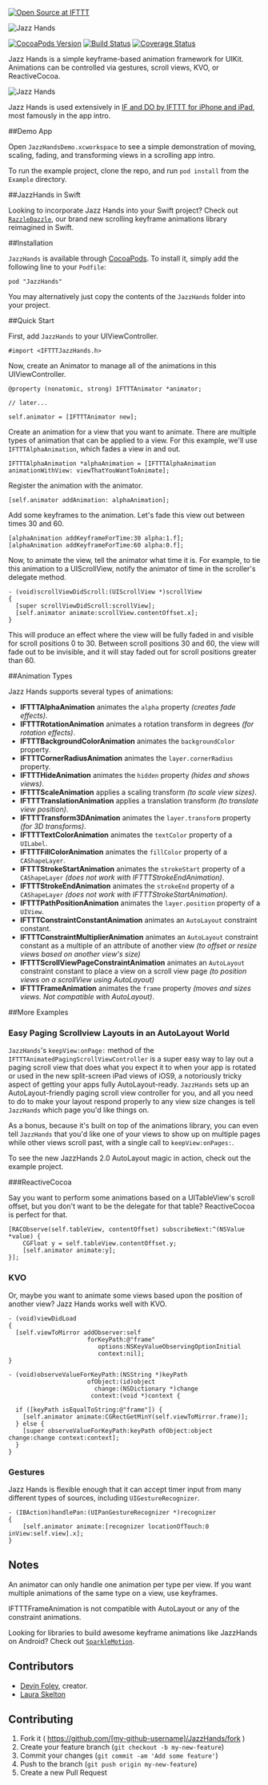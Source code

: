 [![Open Source at IFTTT](http://ifttt.github.io/images/open-source-ifttt.svg)](http://ifttt.github.io)

![Jazz Hands](./Example/Docs/jazzhands_banner.jpg)

[![CocoaPods Version](https://img.shields.io/cocoapods/v/JazzHands.svg)](http://cocoadocs.org/docsets/JazzHands) [![Build Status](https://travis-ci.org/IFTTT/JazzHands.svg?branch=master)](https://travis-ci.org/IFTTT/JazzHands) [![Coverage Status](https://coveralls.io/repos/IFTTT/JazzHands/badge.svg)](https://coveralls.io/r/IFTTT/JazzHands)

Jazz Hands is a simple keyframe-based animation framework for UIKit. Animations can be controlled via gestures, scroll views, KVO, or ReactiveCocoa.

![Jazz Hands](./Example/Docs/jazzhands-demo.gif)

Jazz Hands is used extensively in [IF and DO by IFTTT for iPhone and iPad](https://ifttt.com/products), most famously in the app intro.

##Demo App

Open `JazzHandsDemo.xcworkspace` to see a simple demonstration of moving, scaling, fading, and transforming views in a scrolling app intro.

To run the example project, clone the repo, and run `pod install` from the `Example` directory.

##JazzHands in Swift

Looking to incorporate Jazz Hands into your Swift project? Check out [`RazzleDazzle`](https://github.com/IFTTT/RazzleDazzle), our brand new scrolling keyframe animations library reimagined in Swift.

##Installation

`JazzHands` is available through [CocoaPods](http://cocoapods.org). To install
it, simply add the following line to your `Podfile`:

```
pod "JazzHands"
```

You may alternatively just copy the contents of the `JazzHands` folder into your project.

##Quick Start

First, add `JazzHands` to your UIViewController.

```objc
#import <IFTTTJazzHands.h>
```

Now, create an Animator to manage all of the animations in this UIViewController.

```objc
@property (nonatomic, strong) IFTTTAnimator *animator;

// later...

self.animator = [IFTTTAnimator new];
```

Create an animation for a view that you want to animate. There are multiple
types of animation that can be applied to a view. For this example, we'll use
`IFTTTAlphaAnimation`, which fades a view in and out.

```objc
IFTTTAlphaAnimation *alphaAnimation = [IFTTTAlphaAnimation animationWithView: viewThatYouWantToAnimate];
```

Register the animation with the animator.

```objc
[self.animator addAnimation: alphaAnimation];
```

Add some keyframes to the animation. Let's fade this view out between times 30 and 60.

```objc
[alphaAnimation addKeyframeForTime:30 alpha:1.f];
[alphaAnimation addKeyframeForTime:60 alpha:0.f];
```

Now, to animate the view, tell the animator what time it is. For example, to tie this animation to a UIScrollView, notify the animator of time in the scroller's delegate method.

```objc
- (void)scrollViewDidScroll:(UIScrollView *)scrollView
{
  [super scrollViewDidScroll:scrollView];
  [self.animator animate:scrollView.contentOffset.x];
}
```

This will produce an effect where the view will be fully faded in and visible for scroll positions 0 to 30. Between scroll positions 30 and 60, the view will fade out to be invisible, and it will stay faded out for scroll positions greater than 60.

##Animation Types

Jazz Hands supports several types of animations:

+ **IFTTTAlphaAnimation** animates the `alpha` property _(creates fade effects)_.
+ **IFTTTRotationAnimation** animates a rotation transform in degrees _(for rotation effects)_.
+ **IFTTTBackgroundColorAnimation** animates the `backgroundColor` property.
+ **IFTTTCornerRadiusAnimation** animates the `layer.cornerRadius` property.
+ **IFTTTHideAnimation** animates the `hidden` property _(hides and shows views)_.
+ **IFTTTScaleAnimation** applies a scaling transform _(to scale view sizes)_.
+ **IFTTTTranslationAnimation** applies a translation transform _(to translate view position)_.
+ **IFTTTTransform3DAnimation** animates the `layer.transform` property _(for 3D transforms)_.
+ **IFTTTTextColorAnimation** animates the `textColor` property of a `UILabel`.
+ **IFTTTFillColorAnimation** animates the `fillColor` property of a `CAShapeLayer`.
+ **IFTTTStrokeStartAnimation** animates the `strokeStart` property of a `CAShapeLayer` _(does not work with IFTTTStrokeEndAnimation)_.
+ **IFTTTStrokeEndAnimation** animates the `strokeEnd` property of a `CAShapeLayer` _(does not work with IFTTTStrokeStartAnimation)_.
+ **IFTTTPathPositionAnimation** animates the `layer.position` property of a `UIView`.
+ **IFTTTConstraintConstantAnimation** animates an `AutoLayout` constraint constant.
+ **IFTTTConstraintMultiplierAnimation** animates an `AutoLayout` constraint constant as a multiple of an attribute of another view _(to offset or resize views based on another view's size)_
+ **IFTTTScrollViewPageConstraintAnimation** animates an `AutoLayout` constraint constant to place a view on a scroll view page _(to position views on a scrollView using AutoLayout)_
+ **IFTTTFrameAnimation** animates the `frame` property _(moves and sizes views. Not compatible with AutoLayout)_.

##More Examples

### Easy Paging Scrollview Layouts in an AutoLayout World
`JazzHands`'s `keepView:onPage:` method of the `IFTTTAnimatedPagingScrollViewController` is a super easy way to lay out a paging scroll view that does what you expect it to when your app is rotated or used in the new split-screen iPad views of iOS9, a notoriously tricky aspect of getting your apps fully AutoLayout-ready. `JazzHands` sets up an AutoLayout-friendly paging scroll view controller for you, and all you need to do to make your layout respond properly to any view size changes is tell `JazzHands` which page you'd like things on.

As a bonus, because it's built on top of the animations library, you can even tell `JazzHands` that you'd like one of your views to show up on multiple pages while other views scroll past, with a single call to `keepView:onPages:`.

To see the new JazzHands 2.0 AutoLayout magic in action, check out the example project.

###ReactiveCocoa

Say you want to perform some animations based on a UITableView's scroll offset, but you don't want to be the delegate for that table? ReactiveCocoa is perfect for that.

```objc
[RACObserve(self.tableView, contentOffset) subscribeNext:^(NSValue *value) {
	CGFloat y = self.tableView.contentOffset.y;
	[self.animator animate:y];
}];
```

### KVO

Or, maybe you want to animate some views based upon the position of another view? Jazz Hands works well with KVO.

```objc
- (void)viewDidLoad
{
  [self.viewToMirror addObserver:self
                      forKeyPath:@"frame"
                         options:NSKeyValueObservingOptionInitial
                         context:nil];
}

- (void)observeValueForKeyPath:(NSString *)keyPath
                      ofObject:(id)object
                        change:(NSDictionary *)change
                       context:(void *)context {

  if ([keyPath isEqualToString:@"frame"]) {
    [self.animator animate:CGRectGetMinY(self.viewToMirror.frame)];
  } else {
    [super observeValueForKeyPath:keyPath ofObject:object change:change context:context];
  }
}
```

### Gestures

Jazz Hands is flexible enough that it can accept timer input from many different types of sources, including `UIGestureRecognizer`.

```objc
- (IBAction)handlePan:(UIPanGestureRecognizer *)recognizer
{
	[self.animator animate:[recognizer locationOfTouch:0 inView:self.view].x];
}
```

## Notes

An animator can only handle one animation per type per view. If you want multiple animations of the same type on a view, use keyframes.

IFTTTFrameAnimation is not compatible with AutoLayout or any of the constraint animations.

Looking for libraries to build awesome keyframe animations like JazzHands on Android? Check out [`SparkleMotion`](https://github.com/IFTTT/SparkleMotion).

## Contributors

* [Devin Foley](https://github.com/devinfoley), creator.
* [Laura Skelton](https://github.com/lauraskelton)

## Contributing

1. Fork it ( https://github.com/[my-github-username]/JazzHands/fork )
2. Create your feature branch (`git checkout -b my-new-feature`)
3. Commit your changes (`git commit -am 'Add some feature'`)
4. Push to the branch (`git push origin my-new-feature`)
5. Create a new Pull Request

